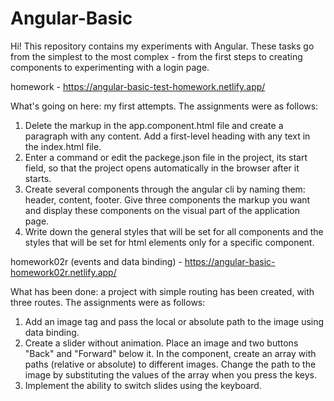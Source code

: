 # Angular-Basic

Hi! This repository contains my experiments with Angular.
These tasks go from the simplest to the most complex - from the first steps to creating components to experimenting with a login page.

homework - 
https://angular-basic-test-homework.netlify.app/

What's going on here: my first attempts. The assignments were as follows:
1. Delete the markup in the app.component.html file and create a paragraph with any content. Add a first-level heading with any text in the index.html file.
2. Enter a command or edit the packege.json file in the project, its start field, so that the project opens automatically in the browser after it starts.
3. Create several components through the angular cli by naming them: header, content, footer. Give three components the markup you want and display these components on the visual part of the application page.
4. Write down the general styles that will be set for all components and the styles that will be set for html elements only for a specific component.

homework02r (events and data binding) - 
https://angular-basic-homework02r.netlify.app/

What has been done: a project with simple routing has been created, with three routes. The assignments were as follows:
1. Add an image tag and pass the local or absolute path to the image using data binding.
2. Create a slider without animation. Place an image and two buttons "Back" and "Forward" below it. In the component, create an array with paths (relative or absolute) to different images. Change the path to the image by substituting the values of the array when you press the keys.
3. Implement the ability to switch slides using the keyboard.
